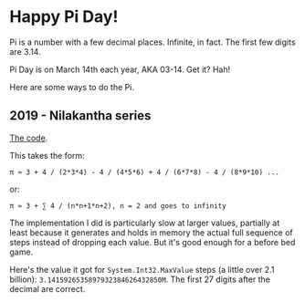 # Happy Pi Day!

Pi is a number with a few decimal places. Infinite, in fact. The first few digits are 3.14.

Pi Day is on March 14th each year, AKA 03-14. Get it? Hah!

Here are some ways to do the Pi.

## 2019 - Nilakantha series

[The code](https://github.com/pseudoramble/pi-day/blob/master/2019-nilakantha.fsx).

This takes the form:

    π ≈ 3 + 4 / (2*3*4) - 4 / (4*5*6) + 4 / (6*7*8) - 4 / (8*9*10) ...

or:

    π ≈ 3 + ∑ 4 / (n*n+1*n+2), n = 2 and goes to infinity

The implementation I did is particularly slow at larger values, partially at least because it generates and holds in memory the actual full sequence of steps instead of dropping each value. But it's good enough for a before bed game.

Here's the value it got for `System.Int32.MaxValue` steps (a little over 2.1 billion): `3.1415926535897932384626432850M`. The first 27 digits after the decimal are correct.